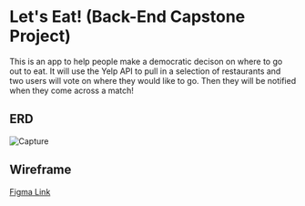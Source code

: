 # Let's Eat! (Back-End Capstone Project)
This is an app to help people make a democratic decison on where to go out to eat. It will use the Yelp API to pull in a selection of restaurants and two users will vote on where they would like to go. Then they will be notified when they come across a match!

## ERD
![Capture](https://user-images.githubusercontent.com/66916708/120089058-6cff7e00-c0bc-11eb-95b1-d6745c94a036.PNG)

## Wireframe
[Figma Link](https://www.figma.com/file/8Y2m4wZ04D8z9p2339RMKL/Food-Matcher?node-id=0%3A1)
